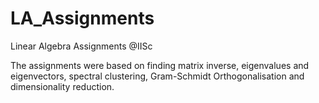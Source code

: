 # LA_Assignments
Linear Algebra Assignments @IISc

The assignments were based on finding matrix inverse, eigenvalues and eigenvectors, spectral clustering, Gram-Schmidt Orthogonalisation and dimensionality reduction.
